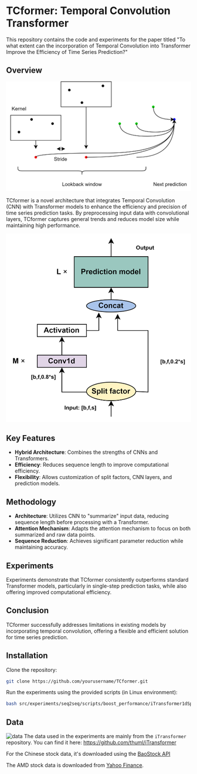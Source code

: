 # TCformer: Temporal Convolution Transformer

This repository contains the code and experiments for the paper titled "To what extent can the incorporation of Temporal Convolution into Transformer Improve the Efficiency of Time Series Prediction?"

## Overview

![overview](./images/AttentionInTCformer.drawio.png)

TCformer is a novel architecture that integrates Temporal Convolution (CNN) with Transformer models to enhance the efficiency and precision of time series prediction tasks. By preprocessing input data with convolutional layers, TCformer captures general trends and reduces model size while maintaining high performance.

![structure](./images/StructureDiagram.drawio.png)


## Key Features

- **Hybrid Architecture**: Combines the strengths of CNNs and Transformers.
- **Efficiency**: Reduces sequence length to improve computational efficiency.
- **Flexibility**: Allows customization of split factors, CNN layers, and prediction models.


## Methodology

- **Architecture**: Utilizes CNN to "summarize" input data, reducing sequence length before processing with a Transformer.
- **Attention Mechanism**: Adapts the attention mechanism to focus on both summarized and raw data points.
- **Sequence Reduction**: Achieves significant parameter reduction while maintaining accuracy.

## Experiments

Experiments demonstrate that TCformer consistently outperforms standard Transformer models, particularly in single-step prediction tasks, while also offering improved computational efficiency.

## Conclusion

TCformer successfully addresses limitations in existing models by incorporating temporal convolution, offering a flexible and efficient solution for time series prediction.

## Installation

Clone the repository:
 ```bash
 git clone https://github.com/yourusername/TCformer.git
 ```

Run the experiments using the provided scripts (in Linux environment):
```bash
bash src/experiments/seq2seq/scripts/boost_performance/iTransformer1dSplit-compare.sh
```
## Data

![data](./Diagrams/dataset-shape.png)
The data used in the experiments are mainly from the `iTransformer` repository. You can find it here: https://github.com/thuml/iTransformer

For the Chinese stock data, it's downloaded using the [BaoStock API](http://baostock.com/baostock/index.php/%E9%A6%96%E9%A1%B5)

The AMD stock data is downloaded from [Yahoo Finance](https://finance.yahoo.com/quote/AMD/history?p=AMD).
